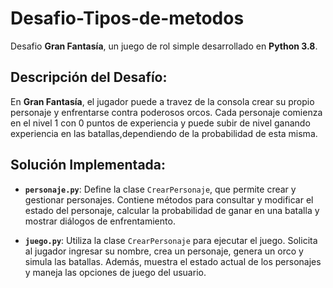 # Desafio-Tipos-de-metodos


Desafio **Gran Fantasía**, un juego de rol simple desarrollado en **Python 3.8**.

## **Descripción del Desafío:**

En **Gran Fantasía**, el jugador puede a travez de la consola crear su propio personaje y enfrentarse contra poderosos orcos. Cada personaje comienza en el nivel 1 con 0 puntos de experiencia y puede subir de nivel ganando experiencia en las batallas,dependiendo de la probabilidad de esta misma.

## **Solución Implementada:**

- **`personaje.py`**: Define la clase `CrearPersonaje`, que permite crear y gestionar personajes. Contiene métodos para consultar y modificar el estado del personaje, calcular la probabilidad de ganar en una batalla y mostrar diálogos de enfrentamiento.

- **`juego.py`**: Utiliza la clase `CrearPersonaje` para ejecutar el juego. Solicita al jugador ingresar su nombre, crea un personaje, genera un orco y simula las batallas. Además, muestra el estado actual de los personajes y maneja las opciones de juego del usuario.


